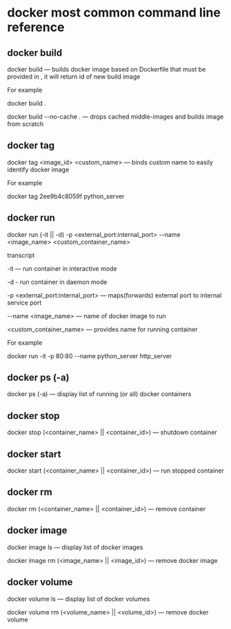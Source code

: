 # docker most common command line reference

## docker build

docker build <options> <path> — builds docker image based on Dockerfile that must be provided in <path>, it will return id of new build image

For example

docker build .

docker build --no-cache . — drops cached middle-images and builds image from scratch

## docker tag

docker tag <image_id> <custom_name> — binds custom name to easily identify docker image

For example

docker tag 2ee9b4c8059f python_server

## docker run

docker run (-it || -d) -p <external_port:internal_port> --name <image_name> <custom_container_name>

transcript

-it — run container in interactive mode

-d - run container in daemon mode

-p <external_port:internal_port> — maps(forwards) external port to internal service port

--name <image_name> — name of docker image to run

<custom_container_name> — provides name for running container

For example

docker run -it -p 80:80 --name python_server http_server

## docker ps (-a)

docker ps (-a) — display list of running (or all) docker containers

## docker stop

docker stop (<container_name> || <container_id>) — shutdown container

## docker start

docker start (<container_name> || <container_id>) — run stopped container

## docker rm

docker rm (<container_name> || <container_id>) — remove container

## docker image

docker image ls — display list of docker images

docker image rm (<image_name> || <image_id>) — remove docker image

## docker volume

docker volume ls — display list of docker volumes

docker volume rm (<volume_name> || <volume_id>) — remove docker volume

